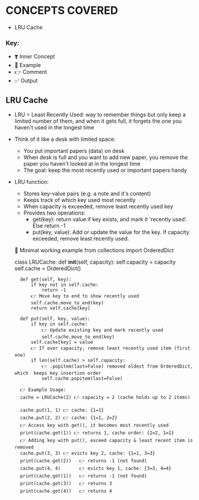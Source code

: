 # CONCEPTS COVERED

- LRU Cache

### Key:
- ❣️ Inner Concept
- 🦋 Example
- 👉 Comment
- ✅ Output

## LRU Cache
- LRU = Least Recently Used: way to remember things but only keep a limited number of them, and when it gets full, it forgets the one you haven't used in the longest time
- Think of it like a desk with limited space:
    - You put important papers (data) on desk
    - When desk is full and you want to add new paper, you remove the paper you haven't looked at in the longest time
    - The goal: keep the most recently used or important papers handy
- LRU function: 
    - Stores key-value pairs (e.g. a note and it's content)
    - Keeps track of which key used most recently
    - When capacity is exceeded, remove least recently used key
    - Provides two operations:
        - get(key): return value if key exists, and mark it 'recently used'. Else return -1
        - put(key, value): Add or update the value for the key. If capacity exceeded, remove least recently used.

    🦋 Minimal working example
    from collections import OrderedDict 

    class LRUCache:
        def __init__(self, capacity):
            self.capacity = capacity
            self.cache = OrderedDict()

        def get(self, key):
            if key not in self.cache:
                return -1
            👉 Move key to end to show recently used
            self.cache.move_to_end(key)
            return self.cache[key]

        def put(self, key, value):
            if key in self.cache:
                👉 Update existing key and mark recently used
                self.cache.move_to_end(key)
            self.cache[key] = value
            👉 If over capacity, remove least recently used item (first one)
            if len(self.cache) > self.capacity:
                👉 .popitem(last=False) removed oldest from OrderedDict, which  keeps key insertion order
                self.cache.popitem(last=False)

        👉 Example Usage:
        cache = LRUCache(2) 👉 capacity = 2 (cache holds up to 2 items)

        cache.put(1, 1) 👉 cache: {1=1}
        cache.put(2, 2) 👉 cache: {1=1, 2=2}
        👉 Access key with get(), it becomes most recently used
        print(cache.get(1)) 👉 returns 1, cache order: {2=2, 1=1}
        👉 Adding key with put(), exceed capacity & least recent item is removed
        cache.put(3, 3) 👉 evicts key 2, cache: {1=1, 3=3}
        print(cache.get(2))   👉 returns -1 (not found)
        cache.put(4, 4)       👉 evicts key 1, cache: {3=3, 4=4}
        print(cache.get(1))   👉 returns -1 (not found)
        print(cache.get(3))   👉 returns 3
        print(cache.get(4))   👉 returns 4

